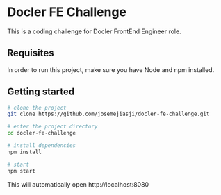 # Docler FE Challenge
This is a coding challenge for Docler FrontEnd Engineer role.

## Requisites
In order to run this project, make sure you have Node and npm installed.

## Getting started

```bash
# clone the project
git clone https://github.com/josemejiasji/docler-fe-challenge.git

# enter the project directory
cd docler-fe-challenge

# install dependencies
npm install

# start
npm start
```

This will automatically open http://localhost:8080

